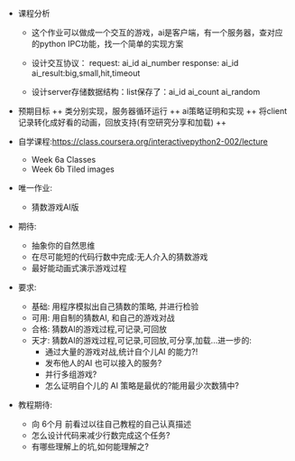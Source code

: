 - 课程分析
    + 这个作业可以做成一个交互的游戏，ai是客户端，有一个服务器，查对应的python IPC功能，找一个简单的实现方案
    + 设计交互协议：
request: ai_id  ai_number
response: ai_id ai_result:big,small,hit,timeout

    + 设计server存储数据结构：list保存了：ai_id ai_count ai_random

- 预期目标
    ++ 类分别实现，服务器循环运行
    ++ ai策略证明和实现
    ++ 将client记录转化成好看的动画，回放支持(有空研究分享和加载)
    ++  






- 自学课程:https://class.coursera.org/interactivepython2-002/lecture
    + Week 6a Classes
    + Week 6b Tiled images
- 唯一作业:
    + 猜数游戏AI版
- 期待:
    + 抽象你的自然思维
    + 在尽可能短的代码行数中完成:无人介入的猜数游戏
    + 最好能动画式演示游戏过程
- 要求:
    + 基础: 用程序模拟出自己猜数的策略, 并进行检验
    + 可用: 用自制的猜数AI, 和自己的游戏对战
    + 合格: 猜数AI的游戏过程,可记录,可回放
    + 天才: 猜数AI的游戏过程,可记录,可回放,可分享,加载...进一步的:
        * 通过大量的游戏对战,统计自个儿AI 的能力?! 
        * 发布他人的AI 也可以接入的服务?
        * 并行多组游戏?
        * 怎么证明自个儿的 AI 策略是最优的?能用最少次数猜中?
- 教程期待:
    + 向 6个月 前看过以往自己教程的自己认真描述
    + 怎么设计代码来减少行数完成这个任务?
    + 有哪些理解上的坑,如何能理解之?
